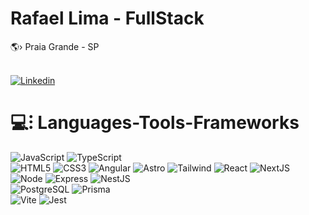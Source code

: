 <h1>Rafael Lima - FullStack</h1>
🌎› Praia Grande - SP<br>
<br>

[![Linkedin](https://img.shields.io/badge/LinkedIn-261132?style=for-the-badge&logo=linkedin&logoColor=white)](https://www.linkedin.com/in/rafael-lima-c/) 

<h1 >💻⁝ Languages-Tools-Frameworks<br></h1>

![JavaScript](https://img.shields.io/badge/JavaScript-3E2F5B?style=for-the-badge&logo=javascript&logoColor=white)
![TypeScript](https://img.shields.io/badge/TypeScript-261132?style=for-the-badge&logo=typescript&logoColor=white)<br>
![HTML5](https://img.shields.io/badge/html5-3E2F5B?style=for-the-badge&logo=html5&logoColor=white)
![CSS3](https://img.shields.io/badge/css-261132?style=for-the-badge&logo=css3&logoColor=white)
![Angular](https://img.shields.io/badge/Angular-3E2F5B?style=for-the-badge&logo=angular&logoColor=white)
![Astro](https://img.shields.io/badge/Astro-261132?style=for-the-badge&logo=astro&logoColor=FDFDFE)
![Tailwind](https://img.shields.io/badge/Tailwind-3E2F5B?style=for-the-badge&logo=tailwind-css&logoColor=white)
![React](https://img.shields.io/badge/React-261132?style=for-the-badge&logo=react&logoColor=white)
![NextJS](https://img.shields.io/badge/next%20js-3E2F5B?style=for-the-badge&logo=nextdotjs&logoColor=white)<br>
![Node](https://img.shields.io/badge/Node%20js-261132?style=for-the-badge&logo=nodedotjs&logoColor=white)
![Express](https://img.shields.io/badge/Express%20js-3E2F5B?style=for-the-badge&logo=express&logoColor=white)
![NestJS](https://img.shields.io/badge/nestjs-261132?style=for-the-badge&logo=nestjs&logoColor=white)<br>
![PostgreSQL](https://img.shields.io/badge/PostgreSQL-261132?style=for-the-badge&logo=postgresql&logoColor=white) 
![Prisma](https://img.shields.io/badge/Prisma-3E2F5B?style=for-the-badge&logo=Prisma&logoColor=white)<br>
![Vite](https://img.shields.io/badge/Vite-261132?style=for-the-badge&logo=vite&logoColor=white)
![Jest](https://img.shields.io/badge/-jest-3E2F5B?style=for-the-badge&logo=jest&logoColor=white)
<br>


